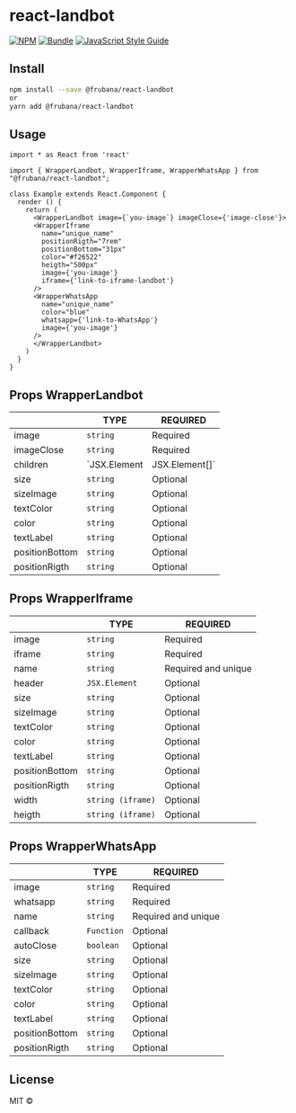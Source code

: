 # react-landbot

>

[![NPM](https://img.shields.io/npm/v/@frubana/react-landbot.svg)](https://www.npmjs.com/package/@frubana/react-landbot)
[![Bundle](https://badgen.net/bundlephobia/min/@frubana/react-landbot)](https://bundlephobia.com/result?p=@frubana/react-landbot@0.1.6-hotfix-1) [![JavaScript Style Guide](https://img.shields.io/badge/code_style-standard-brightgreen.svg)](https://standardjs.com)

## Install

```bash
npm install --save @frubana/react-landbot
or
yarn add @frubana/react-landbot
```

## Usage

```tsx
import * as React from 'react'

import { WrapperLandbot, WrapperIframe, WrapperWhatsApp } from "@frubana/react-landbot";

class Example extends React.Component {
  render () {
    return (
      <WrapperLandbot image={`you-image`} imageClose={'image-close'}>
      <WrapperIframe
        name="unique_name"
        positionRigth="7rem"
        positionBottom="31px"
        color="#f26522"
        heigth="500px"
        image={'you-image'}
        iframe={'link-to-iframe-landbot'}
      />
      <WrapperWhatsApp
        name="unique_name"
        color="blue"
        whatsapp={'link-to-WhatsApp'}
        image={'you-image'}
      />
      </WrapperLandbot>
    )
  }
}
```

## Props WrapperLandbot
|                |TYPE                          |REQUIRED                         |
|----------------|-------------------------------|-----------------------------|
|image|`string`            |Required           |
|imageClose          |`string`            |Required           |
|children          |`JSX.Element | JSX.Element[]`            |Required           |
|size          |`string`            |Optional           |
|sizeImage          |`string`            |Optional           |
|textColor          |`string`            |Optional           |
|color          |`string`            |Optional           |
|textLabel          |`string`            |Optional           |
|positionBottom          |`string`            |Optional           |
|positionRigth          |`string`            |Optional           |

## Props WrapperIframe
|                |TYPE                          |REQUIRED                         |
|----------------|-------------------------------|-----------------------------|
|image|`string`            |Required           |
|iframe|`string`            |Required           |
|name          |`string`            |Required and unique          |
|header          |`JSX.Element`            |Optional           |
|size          |`string`            |Optional           |
|sizeImage          |`string`            |Optional           |
|textColor          |`string`            |Optional           |
|color          |`string`            |Optional           |
|textLabel          |`string`            |Optional           |
|positionBottom          |`string`            |Optional           |
|positionRigth          |`string`            |Optional           |
|width          |`string (iframe)`            |Optional           |
|heigth          |`string (iframe)`            |Optional           |

## Props WrapperWhatsApp
|                |TYPE                          |REQUIRED                         |
|----------------|-------------------------------|-----------------------------|
|image|`string`            |Required           |
|whatsapp|`string`            |Required           |
|name          |`string`            |Required and unique          |
|callback          |`Function`            |Optional           |
|autoClose          |`boolean`            |Optional           |
|size          |`string`            |Optional           |
|sizeImage          |`string`            |Optional           |
|textColor          |`string`            |Optional           |
|color          |`string`            |Optional           |
|textLabel          |`string`            |Optional           |
|positionBottom          |`string`            |Optional           |
|positionRigth          |`string`            |Optional           |



## License

MIT © [](https://github.com/)
